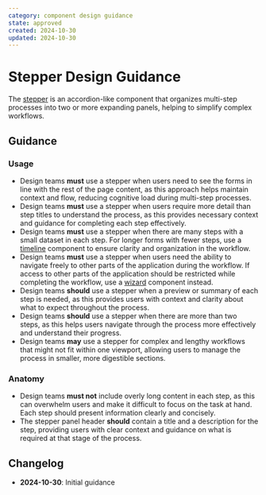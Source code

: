 ```yaml
---
category: component design guidance
state: approved
created: 2024-10-30
updated: 2024-10-30
---
```


# Stepper Design Guidance

The [stepper](https://clarity.design/documentation/stepper) is an accordion-like component that organizes multi-step processes into two or more expanding panels, helping to simplify complex workflows.

## Guidance

### Usage

- Design teams **must** use a stepper when users need to see the forms in line with the rest of the page content, as this approach helps maintain context and flow, reducing cognitive load during multi-step processes.
- Design teams **must** use a stepper when users require more detail than step titles to understand the process, as this provides necessary context and guidance for completing each step effectively.
- Design teams **must** use a stepper when there are many steps with a small dataset in each step. For longer forms with fewer steps, use a [timeline](https://clarity.design/documentation/timeline) component to ensure clarity and organization in the workflow.
- Design teams **must** use a stepper when users need the ability to navigate freely to other parts of the application during the workflow. If access to other parts of the application should be restricted while completing the workflow, use a [wizard](https://clarity.design/documentation/wizard) component instead.
- Design teams **should** use a stepper when a preview or summary of each step is needed, as this provides users with context and clarity about what to expect throughout the process.
- Design teams **should** use a stepper when there are more than two steps, as this helps users navigate through the process more effectively and understand their progress.
- Design teams **may** use a stepper for complex and lengthy workflows that might not fit within one viewport, allowing users to manage the process in smaller, more digestible sections.

### Anatomy

- Design teams **must not** include overly long content in each step, as this can overwhelm users and make it difficult to focus on the task at hand. Each step should present information clearly and concisely.
- The stepper panel header **should** contain a title and a description for the step, providing users with clear context and guidance on what is required at that stage of the process.

## Changelog

- **2024-10-30**: Initial guidance
